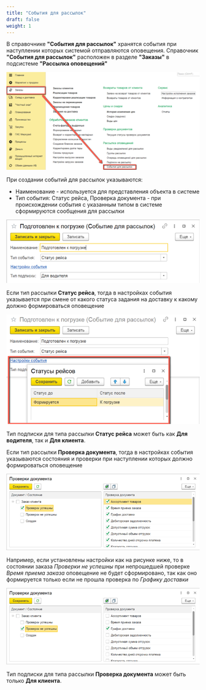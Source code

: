 ```yaml
---
title: "События для рассылок"
draft: false
weight: 1
---
```


В справочнике **"События для рассылок"** хранятся события при наступлении которых системой отправляются оповещения. Справочник **"События для рассылок"** расположен в разделе **"Заказы"** в подсистеме **"Рассылка оповещений"**

[![1][1]][1]

При создании событий для рассылок указываются:

- Наименование - используется для представления объекта в системе
- Тип события: Статус рейса, Проверка документа - при происхождении события с указанным типом в системе сформируются сообщения для рассылки

[![2][2]][2]

Если тип рассылки **Статус рейса**, тогда в настройках события указывается при смене от какого статуса задания на доставку к какому должно формироваться оповещение

[![3][3]][3]

Тип подписки для типа рассылки **Статус рейса** может быть как **Для водителя**, так и **Для клиента**.

Если тип рассылки **Проверка документа**, тогда в настройках события указываются состояния и проверки при наступлении которых должно формироваться оповещение

[![4][4]][4]

Например, если установлены настройки как на рисунке ниже, то в состоянии заказа *Проверки не успешны* при непрошедшей проверке *Время приема заказа* оповещение не будет сформировано, так как оно формируется только если не прошла проверка по *Графику доставки*

[![5][5]][5]

Тип подписки для типа рассылки **Проверка документа** может быть только **Для клиента**.

[1]: 1.png
[2]: 2.png
[3]: 3.png
[4]: 4.png
[5]: 5.png
